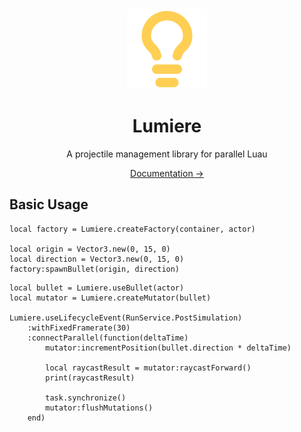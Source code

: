 <div align="center">
    <img src="docs/public/logo.svg" width="128" alt="Logo"/>
    <h1>Lumiere</h1>
    <p>A projectile management library for parallel Luau</p>
    <a href="https://synpixel.github.io/lumiere/">Documentation →</a>
</div>

## Basic Usage

```luau
local factory = Lumiere.createFactory(container, actor)

local origin = Vector3.new(0, 15, 0)
local direction = Vector3.new(0, 15, 0)
factory:spawnBullet(origin, direction)
```

```luau
local bullet = Lumiere.useBullet(actor)
local mutator = Lumiere.createMutator(bullet)

Lumiere.useLifecycleEvent(RunService.PostSimulation)
    :withFixedFramerate(30)
    :connectParallel(function(deltaTime)
        mutator:incrementPosition(bullet.direction * deltaTime)

        local raycastResult = mutator:raycastForward()
        print(raycastResult)

        task.synchronize()
        mutator:flushMutations()
    end)
```
